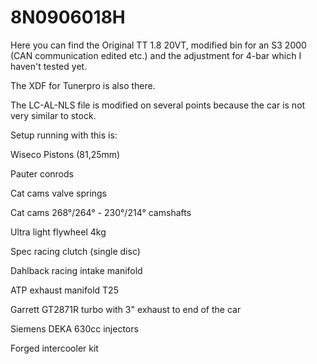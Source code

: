 # 8N0906018H

Here you can find the Original TT 1.8 20VT, modified bin for an S3 2000 (CAN communication edited etc.) and the adjustment for 4-bar which I haven't tested yet.

The XDF for Tunerpro is also there.

The LC-AL-NLS file is modified on several points because the car is not very similar to stock.

Setup running with this is:

Wiseco Pistons (81,25mm)

Pauter conrods

Cat cams valve springs

Cat cams 268°/264° - 230°/214° camshafts

Ultra light flywheel 4kg

Spec racing clutch (single disc)

Dahlback racing intake manifold

ATP exhaust manifold T25

Garrett GT2871R turbo with 3" exhaust to end of the car

Siemens DEKA 630cc injectors

Forged intercooler kit
